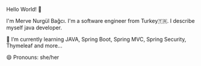Hello World! 👋


I'm Merve Nurgül Bağcı. I'm a software engineer from Turkey🇹🇷. I describe myself java developer.

🌱 I’m currently learning JAVA, Spring Boot, Spring MVC, Spring Security, Thymeleaf and more...

😄 Pronouns: she/her


